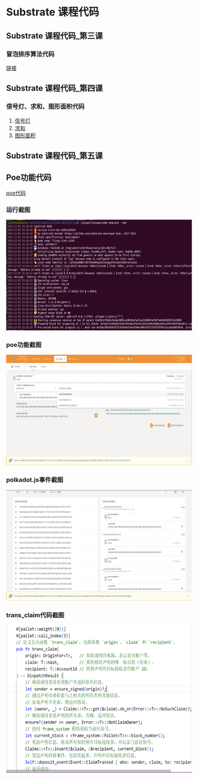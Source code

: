 # Substrate 课程代码

## Substrate 课程代码_第三课
### 冒泡排序算法代码
[链接](bubble_sort)

## Substrate 课程代码_第四课
### 信号灯、求和、图形面积代码
1. [信号灯](/第四课作业/信号灯.rs)
2. [求和](/第四课作业/求和.rs)
3. [图形面积](/第四课作业/图形面积.rs)

## Substrate 课程代码_第五课
## Poe功能代码
[poe代码](/第五课作业/poe/src/lib.rs)

### 运行截图
<img src="第五课作业/img/运行截图.png" alt="运行截图" width="640" height="300">

### poe功能截图
<img src="第五课作业/img/poe功能.jpg" alt="poe功能" width="640" height="300">

### polkadot.js事件截图
<img src="第五课作业/img/事件.jpg" alt="事件" width="640" height="300">

### trans_claim代码截图
<img src="第五课作业/img/代码截图.png" alt="trans_claim" width="640" height="400">
